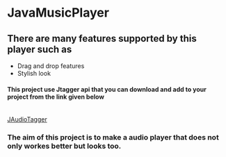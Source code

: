 # JavaMusicPlayer
<h2>There are many features supported by this player such as</h2>
<ul>
  <li>Drag and drop features</li>
  <li>Stylish look</li>
</ul>
<h4>This project use Jtagger api that you can download and add to your project from the link given below</h4><br>
<a href="http://www.jthink.net/jaudiotagger/">JAudioTagger</a>

<h3>The aim of this project is to make a audio player that does not only workes better but looks too.</h3>
